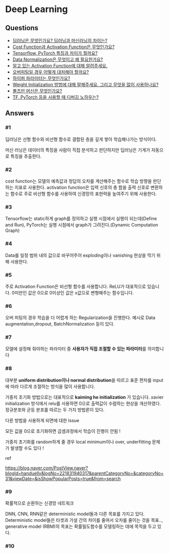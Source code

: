 # Deep Learning  

## Questions  
* [딥러닝은 무엇인가요? 딥러닝과 머신러닝의 차이는?](#1)  
* [Cost Function과 Activation Function은 무엇인가요?](#2)  
* [Tensorflow, PyTorch 특징과 차이가 뭘까요?](#3)  
* [Data Normalization은 무엇이고 왜 필요한가요?](#4)  
* [알고 있는 Activation Function에 대해 알려주세요.](#5)
* [오버피팅일 경우 어떻게 대처해야 할까요?](#6)
* [하이퍼 파라미터는 무엇인가요?](#7)
* [Weight Initialization 방법에 대해 말해주세요. 그리고 무엇을 많이 사용하나요?](#8)
* [볼츠만 머신은 무엇인가요?](#9)
* [TF, PyTorch 등을 사용할 때 디버깅 노하우는?](#10)





## Answers  
### #1

딥러닝은 선형 함수와 비선형 함수로 결합된 층을 깊게 쌓아 학습해나가는 방식이다.

머신 러닝은 데이터의 특징을 사람이 직접 분석하고 판단하지만 딥러닝은 기계가 자동으로 특징을 추출한다.

### #2

cost function는 모델의 예측값과 정답의 오차를 계산해주는 함수로 학습 방향을 판단하는 지표로 사용한다. activation function은 입력 신호의 총 합을 출력 신호로 변환하는 함수로 주로 비선형 함수를 사용하여 신경망의 표현력을 높여주기 위해 사용한다.

### #3

Tensorflow는 static하게 graph를 정의하고 실행 시점에서 실행이 되는데(Define and Run), PyTorch는 실행 시점에서 graph가 그려진다.(Dynamic Computation Graph)

### #4

Data를 일정 범위 내의 값으로 바꾸어주어 exploding이나 vanishing 현상을 막기 위해 사용한다.


### #5

주로 Activation Function은 비선형 함수를 사용합니다. ReLU가 대표적으로 있습니다. 0미만인 값은 0으로 0이상인 값은 x값으로 변형해주는 함수입니다.



### #6

오버 피팅의 경우 학습을 더 어렵게 하는 Regularization을 진행한다. 예시로 Data augmentation,dropout, BatchNormalization 등이 있다.



### #7

모델에 설정해 줘야하는 파라미터 중 **사용자가 직접 조절할 수 있는 파라미터**를 의미합니다



### #8

대부분 **uniform distribution이나 normal distribution**을 따르고 표준 편차를 input에 따라 다르게 조절하는 방식을 많이 사용합니다.

가중치 초기화 방법으로는 대표적으로 **kaiming he initialization** 가 있습니다. xavier initialization 방식에서 relu를 사용하면 0으로 출력값이 수렴하는 현상을 개선하였다. 정규분포와 균등 분포를 따르는 두 가지 방법론이 있다. 



다른 방법을 사용하게 되면에 대한 Issue

모든 값을 0으로 초기화하면 곱셈과정에서 학습이 진행이 안됨 !

가중치 초기화를 random하게 줄 경우 local minimum이나 over, underfitting 문제가 발생할 수도 있다 !



ref 

https://blog.naver.com/PostView.naver?blogId=handuelly&logNo=221831940317&parentCategoryNo=&categoryNo=31&viewDate=&isShowPopularPosts=true&from=search



### #9

확률적으로 순환하는 신경망 네트워크

DNN, CNN, RNN같은 deterministic model들과 다른 목표를 가지고 있다. Deterministic model들은 타겟과 가설 간의 차이를 줄여서 오차를 줄이는 것을 목표.., generative model (RBM)의 목표는 확률밀도함수를 모델링하는 데에 목적을 두고 있다.

### #10